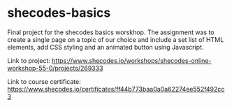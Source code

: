 # shecodes-basics

Final project for the shecodes basics worskhop. The assignment was to create a single page on a topic of our choice and include a set list of HTML elements, add CSS styling and an animated button using Javascript.

Link to project:
https://www.shecodes.io/workshops/shecodes-online-workshop-55-0/projects/269333

Link to course certificate:
https://www.shecodes.io/certificates/ff44b773baa0a0a62274ee552f492cc3
